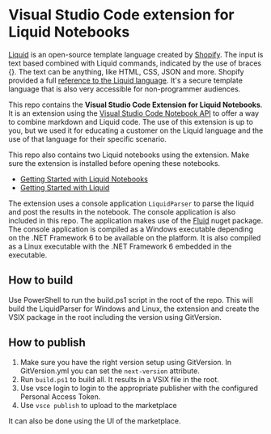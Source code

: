 # Visual Studio Code extension for Liquid Notebooks

[Liquid](https://shopify.github.io/liquid/) is an open-source template language created by [Shopify](https://www.shopify.com/). The input is text based combined with Liquid commands, indicated by the use of braces {}. The text can be anything, like HTML, CSS, JSON and more. Shopify provided a full [reference to the Liquid language](https://shopify.github.io/liquid/basics/introduction/). It's a secure template language that is also very accessible for non-programmer audiences.

This repo contains the **Visual Studio Code Extension for Liquid Notebooks**. It is an extension using the [Visual Studio Code Notebook API](https://code.visualstudio.com/api/extension-guides/notebook) to offer a way to combine markdown and Liquid code. The use of this extension is up to you, but we used it for educating a customer on the Liquid language and the use of that language for their specific scenario.

This repo also contains two Liquid notebooks using the extension. Make sure the extension is installed before opening these notebooks.

* [Getting Started with Liquid Notebooks](./docs/getting-started-with-liquid-notebooks.liquidbook)
* [Getting Started with Liquid](./docs/getting-started-with-liquid.liquidbook)

The extension uses a console application `LiquidParser` to parse the liquid and post the results in the notebook. The console application is also included in this repo. The application makes use of the [Fluid](https://github.com/sebastienros/fluid) nuget package. The console application is compiled as a Windows executable depending on the .NET Framework 6 to be available on the platform. It is also compiled as a Linux executable with the .NET Framework 6 embedded in the executable.

## How to build

Use PowerShell to run the build.ps1 script in the root of the repo. This will build the LiquidParser for Windows and Linux, the extension and create the VSIX package in the root including the version using GitVersion.

## How to publish

1. Make sure you have the right version setup using GitVersion. In GitVersion.yml you can set the `next-version` attribute.
2. Run `build.ps1` to build all. It results in a VSIX file in the root.
3. Use vsce login <publisher name> to login to the appropriate publisher with the configured Personal Access Token.
4. Use `vsce publish` to upload to the marketplace

It can also be done using the UI of the marketplace.
